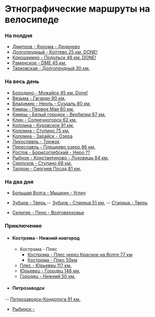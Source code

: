 # Этнографические маршруты на велосипеде

### На полдня
- [Дмитров - Яхрома - Деденево](https://www.strava.com/routes/15133399)
- [Долгопрудный - Коптево 25 км. DONE! ](https://www.strava.com/routes/18523786)
- [Кокошкиино - Подольск 48 км. DONE! ](https://www.strava.com/routes/16639737)
- [Раменское - DME 45 км.](-) 
- [Тарковская - Долгопрудный 30 км.](-)


### На весь день

- [Бородино - Можайск 45 км. Done!](https://www.strava.com/routes/15133081)
- [Вязьма - Гагарин 90 км. ](https://www.strava.com/routes/16767454)
- [Владимир - Нерль - Суздаль 80 км.](https://www.strava.com/routes/15129863)
- [Кимры - Первое Мая 60 км.](https://www.strava.com/routes/16638214)
- [Кимры - Белый городок - Вербилки 87 км.](-)
- [Клин - Солнечногорск 62 км.](https://www.strava.com/routes/15129680)
- [Коломна - Куровское 91 км.](kolomna-kurovskoe.md)
- [Коломна - Ступино 75 км. ](kolomna-stupino.md)
- [Коломна - Зарайск - Озера](https://www.strava.com/routes/15132167)
- [Лихославль - Торжок](https://www.strava.com/routes/15130089)
- [Переславль - Плещеево озеро 86 км.](https://www.strava.com/routes/15129981)
- [Ростов - Борисоглебский - Неро ?? ](https://www.strava.com/routes/15129947)
- [Рыбное - Константиново - Луховицы 84 км.](https://www.strava.com/routes/15198844) 
- [Серпухов - Ступино 68 км. ](stupino-serpuhov.md)
- [Талдом - Сергиев Посад 81 км. ]( - )



### На два дня
- [Большая Волга - Мышкин - Углич]()

- [Зубцов - Тверь ](tver-staritsa-zubtsov.md)
-- [Зубцов - Старица 51 км.](https://www.strava.com/routes/16625854)
-- [Старица - Тверь]( - )

- [Селигер - Пено - Волговерховье](https://www.strava.com/routes/15130341)

### Приключение

- #### Кострома - Нижний новгород
  - Кострома - Плес
    - [Кострома - Плес через Красное на Волге 77 км](https://www.strava.com/routes/17328744)
    - [Кострома - Плес 50км](https://www.strava.com/routes/17328589)
  - [Плес - Юрьевец 117 км.](https://www.strava.com/routes/17329026)
  - [Юрьевец - Городец 148 км.](https://www.strava.com/routes/17329137)
  - [Городец - Нижний 50 км.](https://www.strava.com/routes/17329153) 


- #### Петрозаводск
-- [Петрозаводск-Кондопога 91 км.](https://www.strava.com/routes/17409938)

- [Рыбинск - ]()



